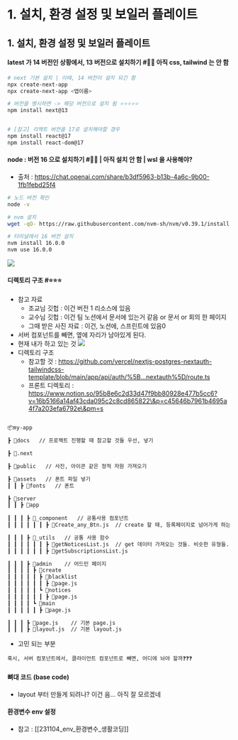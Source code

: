 # 1. 설치, 환경 설정 및 보일러 플레이트

## 1. 설치, 환경 설정 및 보일러 플레이트

#### latest 가 14 버전인 상황에서, 13 버전으로 설치하기 #📛📛 아직 css, tailwind 는 안 함

```bash
# next 기본 설치 | 이때, 14 버전이 설치 되긴 함 
npx create-next-app
npx create-next-app <앱이름>

# 버전을 명시하면 -> 해당 버전으로 설치 됨 ⭐⭐⭐⭐⭐ 
npm install next@13


# [참고] 리액트 버전을 17로 설치해야할 경우
npm install react@17
npm install react-dom@17

```

#### node : 버전 16 으로 설치하기 #📛📛 | 아직 설치 안 함 | wsl 을 사용해야?

* 출처 : https://chat.openai.com/share/b3df5963-b13b-4a6c-9b00-1fb1febd25f4

```bash
# 노드 버전 확인 
node -v

# nvm 설치 
wget -qO- https://raw.githubusercontent.com/nvm-sh/nvm/v0.39.1/install.sh | bash

# 터미널에서 16 버전 설치
nvm install 16.0.0
nvm use 16.0.0
```

![](https://i.imgur.com/5xWNyec.png)

#### 디렉토리 구조 #⭐⭐⭐

* 참고 자료
  * 조교님 깃헙 : 이건 버전 1 리소스에 있음
  * 교수님 깃헙 : 이건 팀 노션에서 문서에 있는거 같음 or 문서 or 회의 한 페이지
  * 그때 받은 사진 자료 : 이건, 노션에, 스프린트에 있음0
* 서버 컴포넌트를 빼면, 옆에 자리가 남아있게 된다.
* 현재 내가 하고 있는 것 ![](https://i.imgur.com/qQklhE4.png)
* 디렉토리 구조
  * 참고할 것 : https://github.com/vercel/nextjs-postgres-nextauth-tailwindcss-template/blob/main/app/api/auth/%5B...nextauth%5D/route.ts
  * 프론트 디렉토리 : https://www.notion.so/95b8e6c2d33d47f9bb80928e477b5cc6?v=16b5166a14af43cda095c2c8cd865822\&p=c45646b7961b4695a4f7a203efa6792e\&pm=s

```bash

📦my-app  

┣ 📂docs   // 프로젝트 진행할 때 참고할 것들 우선, 넣기

┣ 📂.next

┣ 📂public   // 사진, 아이콘 같은 정적 자원 가져오기 

┣ 📂assets   // 폰트 파일 넣기
┃ ┃ ┣ 📂fonts   // 폰트 

┣ 📂server  
┃ ┃ ┣ 📂app  
	
┃ ┃ ┃ ┣ 📂_component   // 공통사용 컴포넌트
┃ ┃ ┃ ┃ ┃ ┃ ┣ 📜Create_any_Btn.js  // create 할 때, 등록페이지로 넘어가게 하는 버튼

┃ ┃ ┃ ┣ 📂_utils   // 공통 사용 함수
┃ ┃ ┃ ┃ ┃ ┃ ┣ 📜getNoticesList.js  // get 데이터 가져오는 것들. 비슷한 유형들. 복사해서사용 가능. 요청 URL 만 다름 
┃ ┃ ┃ ┃ ┃ ┃ ┣ 📜getSubscriptionsList.js

┃ ┃ ┃ ┣ 📂admin    // 어드민 페이지 
┃ ┃ ┃ ┃ ┣ 📂create  
┃ ┃ ┃ ┃ ┃ ┣ 📂blacklist  
┃ ┃ ┃ ┃ ┃ ┃ ┣ 📜page.js  
┃ ┃ ┃ ┃ ┃ ┗ 📂notices  
┃ ┃ ┃ ┃ ┃ ┃ ┣ 📜page.js  
┃ ┃ ┃ ┃ ┗ 📂main  
┃ ┃ ┃ ┃ ┃ ┣ 📜page.js  

┃ ┃ ┃ ┣ 📜page.js    // 기본 page.js
┃ ┃ ┃ ┣ 📜layout.js  // 기본 layout.js

```

* 고민 되는 부분

```
혹시, 서버 컴포넌트에서, 클라이언트 컴포넌트로 빼면, 어디에 놔야 할까❓❓❓ 
```

#### 뼈대 코드 (base code)

* layout 부터 만들게 되려나? 이건 음... 아직 잘 모르겠네

#### 환경변수 env 설정

* 참고 : \[\[231104\_env\_환경변수\_생활코딩]]
